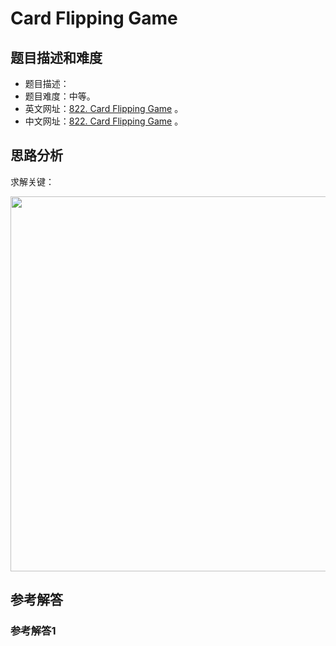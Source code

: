 # Card Flipping Game

## 题目描述和难度
+ 题目描述：
+ 题目难度：中等。
+ 英文网址：[822. Card Flipping Game](https://leetcode.com/problems/card-flipping-game/description/)  。
+ 中文网址：[822. Card Flipping Game](https://leetcode-cn.com/problems/card-flipping-game/description/)  。
## 思路分析
求解关键：

<img src="https://liweiwei1419.github.io/images/leetcode-solution/" width="600">

## 参考解答
### 参考解答1

```java

```